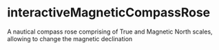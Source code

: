 # interactiveMagneticCompassRose
A nautical compass rose comprising of True and Magnetic North scales, allowing to change the magnetic declination
